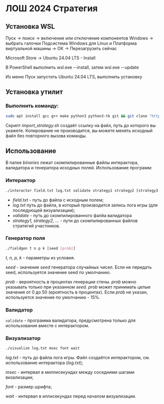 # ЛОШ 2024 Стратегия

## Установка WSL

Пуск -> поиск -> включение или отключение компонентов Windows -> выбрать галочки Подсистема Windows для Linux и Платформа виртуальной машины -> ОК -> Перезагрузить сейчас

Microsoft Store -> Ubuntu 24.04 LTS - Install

В PowerShell выполнить wsl.exe --install, затем wsl.exe --update

Из меню Пуск запустить Ubuntu 24.04 LTS, выполнить установку

## Установка утилит

### Выполнить команду:

```bash
sudo apt install gcc g++ make python3 python3-tk git && git clone "https://github.com/Semen-prog/losh-2024-strategy" && cd losh-2024-strategy && make && mv import_strategy.sh binaries && chmod u+x ./binaries/import_strategy.sh && cd binaries && clear && echo "Please execute ./import_strategy"
```

Скрипт *import_strategy.sh* создаёт ссылку на файл, путь до которого вы укажете. Копирование не производится, вы можете менять исходный файл без повторного вызова команды.

## Использование

В папке *binaries* лежат скомпилированные файлы интерактора, валидатора и генератора исходных полей. Использование программ:

### Интерактор

```bash
./interactor field.txt log.txt validate strategy1 strategy2 [strategy3 ...]
```

- *field.txt* - путь до файла с исходным полем;
- *log.txt* путь до файла, в который производится запись лога игры (для последующей визуализации);
- *validate* - путь до скомпилированного фалйа валидатора
- *strategy1, strategy2, ...* - пути до скомпилированных файлов стратегий участников.

### Генератор поля

```bash
./fieldgen t n p k [seed [prob]]
```

*t, n, p, k* - параметры из условия.

*seed* - значение *seed* генератора случайных чисел. Если не передать seed, используется значение seed по умолчанию.

*prob* - вероятность в процентах генерации стены. *prob* можно указывать только при указанном *seed*. *prob* может принимать целые значения от 0 до 50 (ероятность в процентах). Если *prob* не указан, используется значение по умолчанию - 15%.

### Валидатор

`validate` - программа валидатора, предусмотрена только для использования вместе с интерактором.

### Визуализатор

```bash
./visualize log.txt msec font wait
```
*log.txt* - путь до файла лога игры. Файл создаётся интерактором, см. использование интерактора (*log.txt*);

*msec* - интервал в миллисекундах между соседними шагами визализации;

*font* - размер шрифта;

*wait* - интервал в иллисекундах перед началом визуализации.